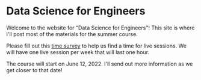 # Data Science for Engineers

Welcome to the website for "Data Science for Engineers"! This site is where I'll
post most of the materials for the summer course.

Please fill out this [time survey](https://whenisgood.net/y37sqdh) to help us find a time for live sessions. We will have one live session per week that will last one hour.

<!-- The [setup](setup) page has instructions on installing software for the course. -->

The course will start on June 12, 2022. I'll send out more information as we get closer to that date!
